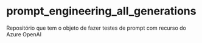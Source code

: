 # prompt_engineering_all_generations
Repositório que tem o objeto de fazer testes de prompt com recurso do Azure OpenAI
